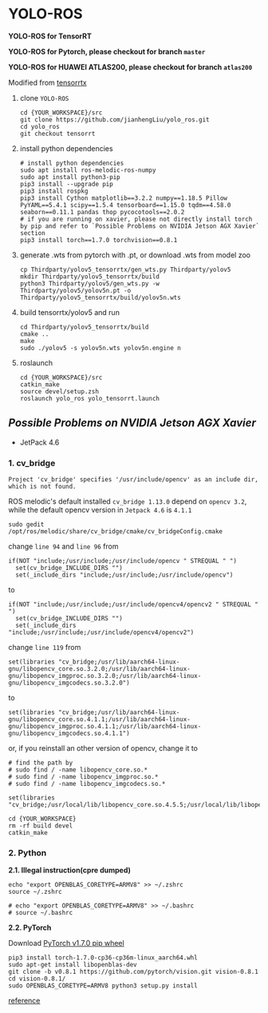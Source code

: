 # YOLO-ROS

**YOLO-ROS for TensorRT**

**YOLO-ROS for Pytorch, please checkout for branch `master`**

**YOLO-ROS for HUAWEI ATLAS200, please checkout for branch `atlas200`**

Modified from [tensorrtx](https://github.com/wang-xinyu/tensorrtx)

1. clone `YOLO-ROS`
   ```
   cd {YOUR_WORKSPACE}/src
   git clone https://github.com/jianhengLiu/yolo_ros.git
   cd yolo_ros
   git checkout tensorrt
   ```

2. install python dependencies
   ```
   # install python dependencies
   sudo apt install ros-melodic-ros-numpy
   sudo apt install python3-pip
   pip3 install --upgrade pip
   pip3 install rospkg
   pip3 install Cython matplotlib==3.2.2 numpy==1.18.5 Pillow PyYAML==5.4.1 scipy==1.5.4 tensorboard==1.15.0 tqdm==4.58.0 seaborn==0.11.1 pandas thop pycocotools==2.0.2
   # if you are running on xavier, please not directly install torch by pip and refer to `Possible Problems on NVIDIA Jetson AGX Xavier` section
   pip3 install torch==1.7.0 torchvision==0.8.1
   ```
3. generate .wts from pytorch with .pt, or download .wts from model zoo

   ```
   cp Thirdparty/yolov5_tensorrtx/gen_wts.py Thirdparty/yolov5
   mkdir Thirdparty/yolov5_tensorrtx/build
   python3 Thirdparty/yolov5/gen_wts.py -w Thirdparty/yolov5/yolov5n.pt -o Thirdparty/yolov5_tensorrtx/build/yolov5n.wts
   ```

4. build tensorrtx/yolov5 and run

   ```
   cd Thirdparty/yolov5_tensorrtx/build
   cmake ..
   make
   sudo ./yolov5 -s yolov5n.wts yolov5n.engine n
   ```

5. roslaunch

   ```
   cd {YOUR_WORKSPACE}/src
   catkin_make
   source devel/setup.zsh
   roslaunch yolo_ros yolo_tensorrt.launch
   ```



## *Possible Problems on NVIDIA Jetson AGX Xavier*

* JetPack 4.6

### 1. cv_bridge

```
Project 'cv_bridge' specifies '/usr/include/opencv' as an include dir, which is not found.
```

ROS melodic's default installed `cv_bridge 1.13.0` depend on `opencv 3.2`, while the default opencv version in `Jetpack 4.6` is `4.1.1`

`sudo gedit /opt/ros/melodic/share/cv_bridge/cmake/cv_bridgeConfig.cmake`

change `line 94` and `line 96`
from 
```
if(NOT "include;/usr/include;/usr/include/opencv " STREQUAL " ")
  set(cv_bridge_INCLUDE_DIRS "")
  set(_include_dirs "include;/usr/include;/usr/include/opencv")
```
to
```
if(NOT "include;/usr/include;/usr/include/opencv4/opencv2 " STREQUAL " ")
  set(cv_bridge_INCLUDE_DIRS "")
  set(_include_dirs "include;/usr/include;/usr/include/opencv4/opencv2")
```

change `line 119`
from 
```
set(libraries "cv_bridge;/usr/lib/aarch64-linux-gnu/libopencv_core.so.3.2.0;/usr/lib/aarch64-linux-gnu/libopencv_imgproc.so.3.2.0;/usr/lib/aarch64-linux-gnu/libopencv_imgcodecs.so.3.2.0")
```
to
```
set(libraries "cv_bridge;/usr/lib/aarch64-linux-gnu/libopencv_core.so.4.1.1;/usr/lib/aarch64-linux-gnu/libopencv_imgproc.so.4.1.1;/usr/lib/aarch64-linux-gnu/libopencv_imgcodecs.so.4.1.1")
```


or, if you reinstall an other version of opencv, change it to 
```
# find the path by 
# sudo find / -name libopencv_core.so.*
# sudo find / -name libopencv_imgproc.so.*
# sudo find / -name libopencv_imgcodecs.so.*

set(libraries "cv_bridge;/usr/local/lib/libopencv_core.so.4.5.5;/usr/local/lib/libopencv_imgproc.so.4.5.5;/usr/local/lib/libopencv_imgcodecs.so.4.5.5")
```

```
cd {YOUR_WORKSPACE}
rm -rf build devel
catkin_make
```


### 2. Python

**2.1. Illegal instruction(cpre dumped)**
```
echo "export OPENBLAS_CORETYPE=ARMV8" >> ~/.zshrc
source ~/.zshrc

# echo "export OPENBLAS_CORETYPE=ARMV8" >> ~/.bashrc
# source ~/.bashrc
```

**2.2. PyTorch**

Download  [PyTorch v1.7.0 pip wheel](https://nvidia.box.com/shared/static/cs3xn3td6sfgtene6jdvsxlr366m2dhq.whl)

```
pip3 install torch-1.7.0-cp36-cp36m-linux_aarch64.whl
sudo apt-get install libopenblas-dev
git clone -b v0.8.1 https://github.com/pytorch/vision.git vision-0.8.1
cd vision-0.8.1/
sudo OPENBLAS_CORETYPE=ARMV8 python3 setup.py install
```

[reference](https://blog.csdn.net/qq_40691868/article/details/114379061?spm=1001.2101.3001.6650.1&utm_medium=distribute.pc_relevant.none-task-blog-2%7Edefault%7EOPENSEARCH%7Edefault-1.no_search_link&depth_1-utm_source=distribute.pc_relevant.none-task-blog-2%7Edefault%7EOPENSEARCH%7Edefault-1.no_search_link&utm_relevant_index=1)